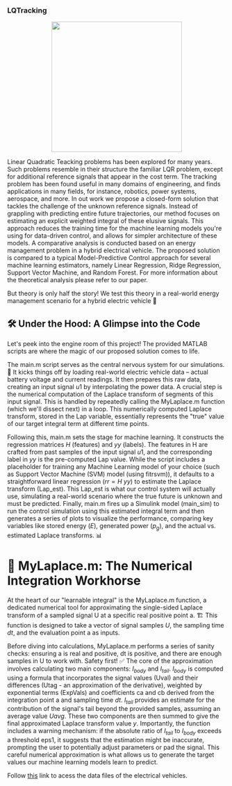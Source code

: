 ### LQTracking

<p align="center">
  <img width="300" src="EV.png">
</p>

Linear Quadratic Teacking problems has been explored for many years. Such problems resemble in their structure the familiar LQR problem, except for additional reference signals that appear in the cost term. The tracking problem has been found useful in many domains of engineering, and finds applications in many fields, for instance, robotics, power systems, aerospace, and more. In out work we propose a closed-form solution that tackles the challenge of the unknown reference signals. Instead of grappling with predicting entire future trajectories, our method focuses on estimating an explicit weighted integral of these elusive signals. This approach reduces the training time for the machine learning models you're using for data-driven control, and allows for simpler architecture of these models. A comparative analysis is conducted based on an energy management problem in a hybrid electrical vehicle. The proposed solution is compared to a typical Model-Predictive Control approach for several machine learning estimators, namely Linear Regression, Ridge Regression, Support Vector Machine, and Random Forest. For more information about the theoretical analysis please refer to our paper.

But theory is only half the story! We test this theory in a real-world energy management scenario for a hybrid electric vehicle 🚗

## 🛠️ Under the Hood: A Glimpse into the Code
Let's peek into the engine room of this project! The provided MATLAB scripts are where the magic of our proposed solution comes to life.

The main.m script serves as the central nervous system for our simulations. 🧠 It kicks things off by loading real-world electric vehicle data – actual battery voltage and current readings. It then prepares this raw data, creating an input signal $u1$ by interpolating the power data. A crucial step is the numerical computation of the Laplace transform of segments of this input signal. This is handled by repeatedly calling the MyLaplace.m function (which we'll dissect next) in a loop. This numerically computed Laplace transform, stored in the Lap variable, essentially represents the "true" value of our target integral term at different time points.

Following this, main.m sets the stage for machine learning. It constructs the regression matrices $H$ (features) and $yy$ (labels). The features in H are crafted from past samples of the input signal $u1$, and the corresponding label in $yy$ is the pre-computed Lap value. While the script includes a placeholder for training any Machine Learning model of your choice (such as Support Vector Machine (SVM) model (using fitrsvm)), it defaults to a straightforward linear regression ($rr = H \ yy$) to estimate the Laplace transform (Lap_est). This Lap_est is what our control system will actually use, simulating a real-world scenario where the true future is unknown and must be predicted. Finally, main.m fires up a Simulink model (main_sim) to run the control simulation using this estimated integral term and then generates a series of plots to visualize the performance, comparing key variables like stored energy ($E$), generated power ($p_g$), and the actual vs. estimated Laplace transforms. 📊


# 🔢 MyLaplace.m: The Numerical Integration Workhorse
At the heart of our "learnable integral" is the MyLaplace.m function, a dedicated numerical tool for approximating the single-sided Laplace transform of a sampled signal U at a specific real positive point a. 🏗️ This function is designed to take a vector of signal samples $U$, the sampling time $dt$, and the evaluation point a as inputs.

Before diving into calculations, MyLaplace.m performs a series of sanity checks: ensuring a is real and positive, dt is positive, and there are enough samples in U to work with. Safety first! ✅ The core of the approximation involves calculating two main components: $I_{body}$ and $I_{tail}$. $I_{body}$ is computed using a formula that incorporates the signal values (Uval) and their differences (Utag - an approximation of the derivative), weighted by exponential terms (ExpVals) and coefficients ca and cb derived from the integration point a and sampling time $dt$. $I_{tail}$ provides an estimate for the contribution of the signal's tail beyond the provided samples, assuming an average value $Uavg$. These two components are then summed to give the final approximated Laplace transform value $y$. Importantly, the function includes a warning mechanism: if the absolute ratio of $I_{tail}$ to $I_{body}$ exceeds a threshold eps1, it suggests that the estimation might be inaccurate, prompting the user to potentially adjust parameters or pad the signal. This careful numerical approximation is what allows us to generate the target values our machine learning models learn to predict.

Follow [this](https://tinyurl.com/4vz9y3u9) link to acess the data files of the electrical vehicles.
